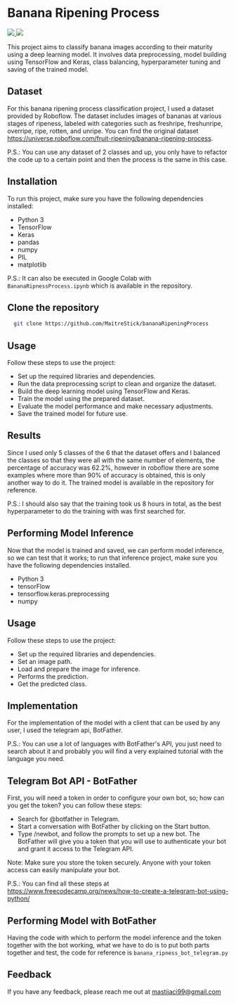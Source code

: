 
# Banana Ripening Process

<a href="[https://universe.roboflow.com/april-public-yibrz/never-gonna](https://universe.roboflow.com/fruit-ripening/banana-ripening-process)">
    <img src="https://app.roboflow.com/images/download-dataset-badge.svg"></img>
</a>

<a href="[https://universe.roboflow.com/april-public-yibrz/never-gonna/model/](https://universe.roboflow.com/fruit-ripening/banana-ripening-process/model/2)">
    <img src="https://app.roboflow.com/images/try-model-badge.svg"></img>
</a>

This project aims to classify banana images according to their maturity using a deep learning model. It involves data preprocessing, model building using TensorFlow and Keras, class balancing, hyperparameter tuning and saving of the trained model. 

## Dataset
For this banana ripening process classification project, I used a dataset provided by Roboflow. The dataset includes images of bananas at various stages of ripeness, labeled with categories such as freshripe, freshunripe, overripe, ripe, rotten, and unripe. You can find the original dataset https://universe.roboflow.com/fruit-ripening/banana-ripening-process.

P.S.: You can use any dataset of 2 classes and up, you only have to refactor the code up to a certain point and then the process is the same in this case. 

## Installation
To run this project, make sure you have the following dependencies installed:

- Python 3
- TensorFlow
- Keras
- pandas
- numpy
- PIL
- matplotlib

P.S.: It can also be executed in Google Colab with `BananaRipnessProcess.ipynb` which is available in the repository.

## Clone the repository

```bash
  git clone https://github.com/MaitreStick/bananaRipeningProcess
```

## Usage
Follow these steps to use the project:

- Set up the required libraries and dependencies.
- Run the data preprocessing script to clean and organize the dataset.
- Build the deep learning model using TensorFlow and Keras.
- Train the model using the prepared dataset.
- Evaluate the model performance and make necessary adjustments.
- Save the trained model for future use.

## Results
Since I used only 5 classes of the 6 that the dataset offers and I balanced the classes so that they were all with the same number of elements, the percentage of accuracy was 62.2%, however in roboflow there are some examples where more than 90% of accuracy is obtained, this is only another way to do it. The trained model is available in the repository for reference.

P.S.: I should also say that the training took us 8 hours in total, as the best hyperparameter to do the training with was first searched for.

## Performing Model Inference

Now that the model is trained and saved, we can perform model inference, so we can test that it works; to run that inference project, make sure you have the following dependencies installed.

- Python 3
- tensorFlow
- tensorflow.keras.preprocessing
- numpy

## Usage
Follow these steps to use the project:

- Set up the required libraries and dependencies.
- Set an image path.
- Load and prepare the image for inference.
- Performs the prediction.
- Get the predicted class.

## Implementation

For the implementation of the model with a client that can be used by any user, I used the telegram api, BotFather.

P.S.: You can use a lot of languages with BotFather's API, you just need to search about it and probably you will find a very explained tutorial with the language you need.

## Telegram Bot API - BotFather

First, you will need a token in order to configure your own bot, so; how can you get the token? you can follow these steps:

- Search for @botfather in Telegram.
- Start a conversation with BotFather by clicking on the Start button.
- Type /newbot, and follow the prompts to set up a new bot. The BotFather will give you a token that you will use to authenticate your bot and grant it access to the Telegram API.

Note: Make sure you store the token securely. Anyone with your token access can easily manipulate your bot.

P.S.: You can find all these steps at https://www.freecodecamp.org/news/how-to-create-a-telegram-bot-using-python/

## Performing Model with BotFather

Having the code with which to perform the model inference and the token together with the bot working, what we have to do is to put both parts together and test, the code for reference is `banana_ripness_bot_telegram.py` 

## Feedback

If you have any feedback, please reach me out at mastijaci99@gmail.com


